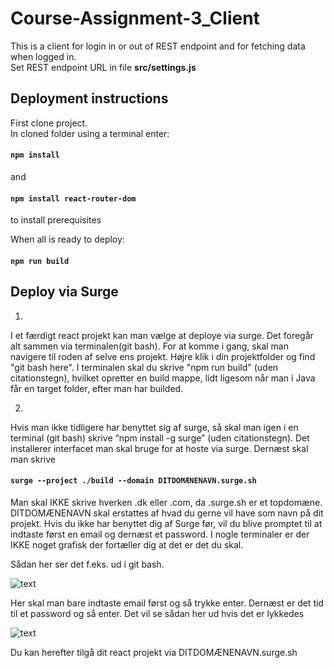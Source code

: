 # Course-Assignment-3_Client

This is a client for login in or out of REST endpoint and for fetching data when logged in.  
Set REST endpoint URL in file **src/settings.js**  

## Deployment instructions
First clone project.  
In cloned folder using a terminal enter:  
#### `npm install`  
and
#### `npm install react-router-dom`  
to install prerequisites

When all is ready to deploy:

#### `npm run build`


## Deploy via Surge

1)
I et færdigt react projekt kan man vælge at deploye via surge. Det foregår alt sammen via terminalen(git bash). For at komme i gang, skal man navigere til roden af selve ens projekt. Højre klik i din projektfolder og find "git bash here". I terminalen skal du skrive "npm run build" (uden citationstegn), hvilket opretter en build mappe, lidt ligesom når man i Java får en target folder, efter man har builded. 

2) 
Hvis man ikke tidligere har benyttet sig af surge, så skal man igen i en terminal (git bash) skrive “npm install -g surge” (uden citationstegn). Det installerer interfacet man skal bruge for at hoste via surge.
Dernæst skal man skrive  
#### `surge --project ./build --domain DITDOMÆNENAVN.surge.sh`  
Man skal IKKE skrive hverken .dk eller .com, da .surge.sh er et topdomæne. DITDOMÆNENAVN skal erstattes af hvad du gerne vil have som navn på dit projekt. 
Hvis du ikke har benyttet dig af Surge før, vil du blive promptet til at indtaste først en email og dernæst et password. I nogle terminaler er der IKKE noget grafisk der fortæller dig at det er det du skal. 

Sådan her ser det f.eks. ud i git bash. 

![text](https://cdn.discordapp.com/attachments/613362468172988418/640557212183429141/unknown.png)

Her skal man bare indtaste email først og så trykke enter. Dernæst er det tid til et password og så enter. 
Det vil se sådan her ud hvis det er lykkedes 


![text](https://cdn.discordapp.com/attachments/613362468172988418/640557766884327424/unknown.png)

Du kan herefter tilgå dit react projekt via DITDOMÆNENAVN.surge.sh




